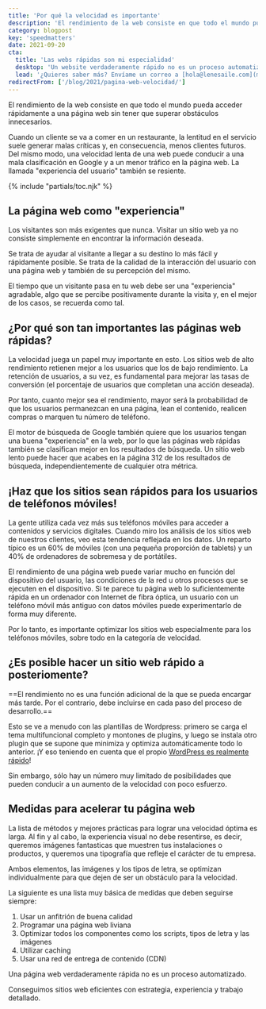 ```yaml
---
title: 'Por qué la velocidad es importante'
description: 'El rendimiento de la web consiste en que todo el mundo pueda acceder rápidamente a una página web sin tener que superar obstáculos innecesarios.'
category: blogpost
key: 'speedmatters'
date: 2021-09-20
cta:
  title: 'Las webs rápidas son mi especialidad'
  desktop: 'Un website verdaderamente rápido no es un proceso automatizado. Consigo sitios web eficientes con estrategia, experiencia y trabajo detallado.'
  lead: '¿Quieres saber más? Envíame un correo a [hola@lenesaile.com](mailto:hola@lenesaile.com).'
redirectFrom: ['/blog/2021/pagina-web-velocidad/']
---
```


El rendimiento de la web consiste en que todo el mundo pueda acceder rápidamente a una página web sin tener que superar obstáculos innecesarios.

Cuando un cliente se va a comer en un restaurante, la lentitud en el servicio suele generar malas críticas y, en consecuencia, menos clientes futuros. Del mismo modo, una velocidad lenta de una web puede conducir a una mala clasificación en Google y a un menor tráfico en la página web. La llamada "experiencia del usuario" también se resiente.

{% include "partials/toc.njk" %}

## La página web como "experiencia"

Los visitantes son más exigentes que nunca. Visitar un sitio web ya no consiste simplemente en encontrar la información deseada.

Se trata de ayudar al visitante a llegar a su destino lo más fácil y rápidamente posible. Se trata de la calidad de la interacción del usuario con una página web y también de su percepción del mismo.

El tiempo que un visitante pasa en tu web debe ser una "experiencia" agradable, algo que se percibe positivamente durante la visita y, en el mejor de los casos, se recuerda como tal.

## ¿Por qué son tan importantes las páginas web rápidas?

La velocidad juega un papel muy importante en esto. Los sitios web de alto rendimiento retienen mejor a los usuarios que los de bajo rendimiento. La retención de usuarios, a su vez, es fundamental para mejorar las tasas de conversión (el porcentaje de usuarios que completan una acción deseada).

Por tanto, cuanto mejor sea el rendimiento, mayor será la probabilidad de que los usuarios permanezcan en una página, lean el contenido, realicen compras o marquen tu número de teléfono.

El motor de búsqueda de Google también quiere que los usuarios tengan una buena "experiencia" en la web, por lo que las páginas web rápidas también se clasifican mejor en los resultados de búsqueda. Un sitio web lento puede hacer que acabes en la página 312 de los resultados de búsqueda, independientemente de cualquier otra métrica.

## ¡Haz que los sitios sean rápidos para los usuarios de teléfonos móviles!

La gente utiliza cada vez más sus teléfonos móviles para acceder a contenidos y servicios digitales. Cuando miro los análisis de los sitios web de nuestros clientes, veo esta tendencia reflejada en los datos. Un reparto típico es un 60% de móviles (con una pequeña proporción de tablets) y un 40% de ordenadores de sobremesa y de portátiles.

El rendimiento de una página web puede variar mucho en función del dispositivo del usuario, las condiciones de la red u otros procesos que se ejecuten en el dispositivo. Si te parece tu página web lo suficientemente rápida en un ordenador con Internet de fibra óptica, un usuario con un teléfono móvil más antiguo con datos móviles puede experimentarlo de forma muy diferente.

Por lo tanto, es importante optimizar los sitios web especialmente para los teléfonos móviles, sobre todo en la categoría de velocidad.

## ¿Es posible hacer un sitio web rápido a posteriomente?

==El rendimiento no es una función adicional de la que se pueda encargar más tarde. Por el contrario, debe incluirse en cada paso del proceso de desarrollo.==

Esto se ve a menudo con las plantillas de Wordpress: primero se carga el tema multifuncional completo y montones de plugins, y luego se instala otro plugin que se supone que minimiza y optimiza automáticamente todo lo anterior. ¡Y eso teniendo en cuenta que el propio [WordPress es realmente rápido](/es/blog/algunas-notas-personales-sobre-wordpress-en-2022/#wordpress-es-gratuito-seguro-y-rapido)!

Sin embargo, sólo hay un número muy limitado de posibilidades que pueden conducir a un aumento de la velocidad con poco esfuerzo.

## Medidas para acelerar tu página web

La lista de métodos y mejores prácticas para lograr una velocidad óptima es larga. Al fin y al cabo, la experiencia visual no debe resentirse, es decir, queremos imágenes fantasticas que muestren tus instalaciones o productos, y queremos una tipografía que refleje el carácter de tu empresa.

Ambos elementos, las imágenes y los tipos de letra, se optimizan individualmente para que dejen de ser un obstáculo para la velocidad.

La siguiente es una lista muy básica de medidas que deben seguirse siempre:

1. Usar un anfitrión de buena calidad
2. Programar una página web liviana
3. Optimizar todos los componentes como los scripts, tipos de letra y las imágenes
4. Utilizar caching
5. Usar una red de entrega de contenido (CDN)

Una página web verdaderamente rápida no es un proceso automatizado.

Conseguimos sitios web eficientes con estrategia, experiencia y trabajo detallado.

